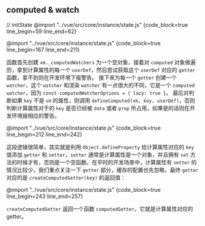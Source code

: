 ## computed & watch

// initState
@import "../vue/src/core/instance/state.js" {code_block=true line_begin=59 line_end=62}

@import "../vue/src/core/instance/state.js" {code_block=true line_begin=167 line_end=211}

函数首先创建 `vm._computedWatchers` 为一个空对象，接着对 `computed` 对象做遍历，拿到计算属性的每一个 `userDef`，然后尝试获取这个 `userDef` 对应的 `getter` 函数，拿不到则在开发环境下报警告。
接下来为每一个 `getter` 创建一个 `watcher`，这个 `watcher` 和渲染 `watcher` 有一点很大的不同，它是一个 `computed watcher`，因为 `const computedWatcherOptions = { lazy: true }`。
最后对判断如果 `key` 不是 `vm` 的属性，则调用 `defineComputed(vm, key, userDef)`，否则判断计算属性对于的 `key` 是否已经被 `data` 或者 `prop` 所占用，如果是的话则在开发环境报相应的警告。

@import "../vue/src/core/instance/state.js" {code_block=true line_begin=212 line_end=242}

这段逻辑很简单，其实就是利用 `Object.defineProperty` 给计算属性对应的 `key` 值添加 `getter` 和 `setter`，`setter` 通常是计算属性是一个对象，并且拥有 `set` 方法的时候才有，否则是一个空函数。在平时的开发场景中，计算属性有 `setter` 的情况比较少，我们重点关注一下 `getter` 部分，缓存的配置也先忽略，最终 `getter` 对应的是 `createComputedGetter(key)` 的返回值：

@import "../vue/src/core/instance/state.js" {code_block=true line_begin=243 line_end=257}

`createComputedGetter` 返回一个函数 `computedGetter`，它就是计算属性对应的 getter。